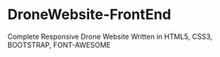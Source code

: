 # DroneWebsite-FrontEnd
Complete Responsive Drone Website Written in HTML5, CSS3, BOOTSTRAP, FONT-AWESOME
